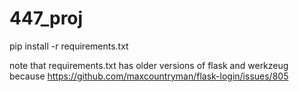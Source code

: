 # 447_proj
pip install -r requirements.txt

note that requirements.txt has older versions of flask and werkzeug because https://github.com/maxcountryman/flask-login/issues/805

